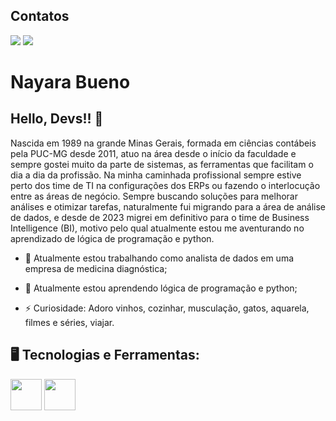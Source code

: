 <!-- **nanaaabueno/nanaaabueno** is a ✨ _special_ ✨ repository because its `README.md` (this file) appears on your GitHub profile. -->
## Contatos
<div>
<a href = "mailto:nayaraaabueno@yahoo.com.br"><img loading="lazy" src="https://img.shields.io/badge/YAHOO-blueviolet?style=for-the-badge&logo=gmail&logoColor=white" target="_blank"></a>
<a href="https://www.linkedin.com/in/nayaraaabueno" target="_blank"><img loading="lazy" src="https://img.shields.io/badge/-LinkedIn-%230077B5?style=for-the-badge&logo=linkedin&logoColor=white" target="_blank"></a>   
</div>

# Nayara Bueno 
## Hello, Devs!! 👋

Nascida em 1989 na grande Minas Gerais, formada em ciências contábeis pela PUC-MG desde 2011, atuo na área desde o início da faculdade e sempre gostei muito da parte de sistemas, as ferramentas que facilitam o dia a dia da profissão.
Na minha caminhada profissional sempre estive perto dos time de TI na configurações dos ERPs ou fazendo o interlocução entre as áreas de negócio. Sempre buscando soluções para melhorar análises e otimizar tarefas, naturalmente fui migrando para a área de análise de dados, e desde de 2023 migrei em definitivo para o time de Business Intelligence (BI), motivo pelo qual atualmente estou me aventurando no aprendizado de lógica de programação e python.

- 🔭 Atualmente estou trabalhando como analista de dados em uma empresa de medicina diagnóstica;
  
- 🌱 Atualmente estou aprendendo lógica de programação e python; 
          
- ⚡ Curiosidade: Adoro vinhos, cozinhar, musculação, gatos, aquarela, filmes e séries, viajar.

## 🖥️ Tecnologias e Ferramentas:
<img loading="lazy" src="https://cdn.jsdelivr.net/gh/devicons/devicon@latest/icons/microsoftsqlserver/microsoftsqlserver-original-wordmark.svg" width="50" height="50"/> <img loading="lazy" src="https://cdn.jsdelivr.net/gh/devicons/devicon@latest/icons/python/python-original-wordmark.svg" width="50" height="50"/>

          


